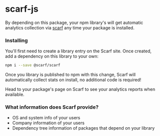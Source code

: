 # scarf-js

By depending on this package, your npm library's will get automatic analytics
collection via [scarf](https://scarf.sh) any time your package is installed.

### Installing

You'll first need to create a library entry on the Scarf site. Once created, add
a dependency on this library to your own:

```bash
npm i --save @scarf/scarf
```

Once you library is published to npm with this change, Scarf will automatically
collect stats on install, no additional code is required!

Head to your package's page on Scarf to see your analytics reports when available.

### What information does Scarf provide?

- OS and system info of your users
- Company information of your users
- Dependency tree information of packages that depend on your library
